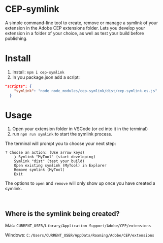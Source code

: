 # CEP-symlink
A simple command-line tool to create, remove or manage a symlink of your extension in the Adobe CEP extensions folder. Lets you develop your extension in a folder of your choice, as well as test your build before publishing.
# Install
1. Install: `npm i cep-symlink`
2. In you package.json add a script: 

```json
"scripts": {
    "symlink": "node node_modules/cep-symlink/dist/cep-symlink.es.js"
  }
```

# Usage
1. Open your extension folder in VSCode (or cd into it in the terminal)
2. run `npm run symlink` to start the symlink process.

The terminal will prompt you to choose your next step:
```
? Choose an action: (Use arrow keys)
    ❯ Symlink "MyTool" (start developing)
    Symlink "dist" (test your build)
    Open existing symlink (MyTool) in Explorer
    Remove symlink (MyTool)
    Exit

  ```

The options to `open` and `remove` will only show up once you have created a symlink.

<br>

## Where is the symlink being created?
Mac: `CURRENT_USER/Library/Application Support/Adobe/CEP/extensions`

Windows: `C:/Users/CURRENT_USER/AppData/Roaming/Adobe/CEP/extensions`



